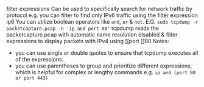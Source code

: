 filter expressions
Can be used to specifically search for network traffic by protocol e.g. you can filter to find only IPv6 traffic using the filter expression ip6
You can utilize boolean operators like `and`, `or` & `not`.
E.G. `sudo tcpdump -r packetcapture.pcap -n 'ip and port 80'`
tcpdump reads the packetcapture.pcap with automatic name resolution disabled & filter expressions to display packets with IPv4 using [[port ]]80
Notes: 
- you can use single or double quotes to ensure that tcpdump executes all of the expressions.
- you can use parentheses to group and prioritize different expressions, which is helpful for complex or lengthy commands e.g. `ip and (port 80 or port 443)`
